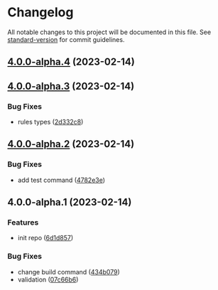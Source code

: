# Changelog

All notable changes to this project will be documented in this file. See [standard-version](https://github.com/conventional-changelog/standard-version) for commit guidelines.

## [4.0.0-alpha.4](https://github.com/kevinand11/equipped/compare/v4.0.0-alpha.3...v4.0.0-alpha.4) (2023-02-14)

## [4.0.0-alpha.3](https://github.com/kevinand11/equipped/compare/v4.0.0-alpha.2...v4.0.0-alpha.3) (2023-02-14)


### Bug Fixes

* rules types ([2d332c8](https://github.com/kevinand11/equipped/commit/2d332c8ce33caf9962c80ba1984f9c04be8148cf))

## [4.0.0-alpha.2](https://github.com/kevinand11/equipped/compare/v4.0.0-alpha.1...v4.0.0-alpha.2) (2023-02-14)


### Bug Fixes

* add test command ([4782e3e](https://github.com/kevinand11/equipped/commit/4782e3ec5be379885724404a3146a7f060086431))

## 4.0.0-alpha.1 (2023-02-14)


### Features

* init repo ([6d1d857](https://github.com/kevinand11/equipped/commit/6d1d857947267830f7b2228864ca3032b7bc0a72))


### Bug Fixes

* change build command ([434b079](https://github.com/kevinand11/equipped/commit/434b0791d81077e2498d23455b10e89ee2f7d299))
* validation ([07c66b6](https://github.com/kevinand11/equipped/commit/07c66b63c39c337f18d152832bc886774e2071b6))
